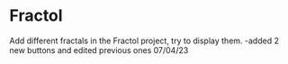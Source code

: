 # Fractol
Add different fractals in the Fractol project, try to display them.
              -added 2 new buttons and edited previous ones 07/04/23
